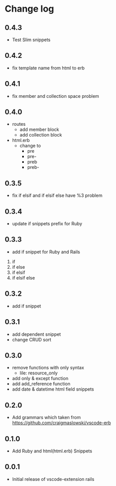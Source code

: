 # Change log
## 0.4.3
- Test Slim snippets
## 0.4.2
- fix template name from html to erb
## 0.4.1
- fix member and collection space problem
## 0.4.0
- routes
  - add member block
  - add collection block
- html.erb
  - change to
    - pre
    - pre-
    - preb
    - preb-
## 0.3.5
- fix if elsif and if elsif else have %3 problem
## 0.3.4
- update if snippets prefix for Ruby
## 0.3.3
- add if snippet for Ruby and Rails
 1. if
 2. if else
 3. if elsif
 4. if elsif else
## 0.3.2
- add if snippet
## 0.3.1
- add dependent snippet
- change CRUD sort
## 0.3.0
- remove functions with only syntax 
  - lile: resource_only
- add only & except function
- add add_reference function
- add date & datetime html field snippets
## 0.2.0
- Add grammars which taken from https://github.com/craigmaslowski/vscode-erb
## 0.1.0
- Add Ruby and html(html.erb) Snippets
## 0.0.1
- Initial release of vscode-extension rails